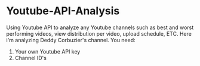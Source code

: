# Youtube-API-Analysis

Using Youtube API to analyze any Youtube channels such as best and worst performing videos, view distribution per video, upload schedule, ETC.
Here  i'm analyzing Deddy Corbuzier's channel.
You need:
1. Your own Youtube API key
2. Channel ID's
